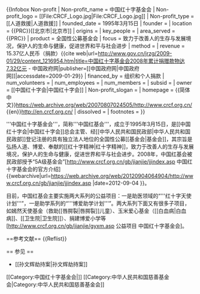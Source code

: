 {{Infobox Non-profit
| Non-profit_name   = 中国红十字基金会
| Non-profit_logo   = [[File:CRCF_Logo.jpg|File:CRCF_Logo.jpg]]
| Non-profit_type   = [[人道救援|人道救援]]
| founded_date      = 1995年3月15日
| founder           = 
| location          = {{PRC}}[[北京市|北京市]]
| origins           = 
| key_people        = 
| area_served       = {{PRC}}
| product           = 全国性公募基金会
| focus             = 致力于改善人的生存与发展境况，保护人的生命与健康，促进世界和平与社会进步
| method            = 
| revenue           = 15.37亿人民币（捐款）<ref name="donations">{{cite web|url=http://www.gov.cn/jrzg/2009-01/29/content_1216954.htm|title=中国红十字基金会2008年累计捐赠款物达7.32亿元 - 中国政府网|publisher=[[中国政府网|中国政府网]]|accessdate=2009-01-29}}</ref>
| financed_by       = 组织和个人捐款
| num_volunteers    = 
| num_employees     = 
| num_members       = 
| subsid            = 
| owner             = [[中国红十字会|中国红十字会]]
| Non-profit_slogan = 
| homepage          = {{简体中文}}https://web.archive.org/web/20070807024505/http://www.crcf.org.cn/<br />{{en}}http://en.crcf.org.cn/
| dissolved         = 
| footnotes         = 
}}

'''中国红十字基金会'''，简称'''中国红基会'''，成立于1995年3月15日，是[[中国红十字会|中国红十字会]]总会主管、经[[中华人民共和国民政部|中华人民共和国民政部]]登记注册的具有独立法人地位的全国性公募[[基金会|基金会]]，其宗旨是弘扬人道、博爱、奉献的[[红十字精神|红十字精神]]，致力于改善人的生存与发展境况，保护人的生命与健康，促进世界和平与社会进步。2008年，中国红基会被民政部授予“5A级基金会”<ref>[http://www.crcf.org.cn/gb/jianjie/jjindex.asp 中国红十字基金会的官方介绍] {{webarchive|url=https://web.archive.org/web/20120904064904/http://www.crcf.org.cn/gb/jianjie/jjindex.asp |date=2012-09-04 }}</ref>。

目前，中国红基会主要实施两大系列的公益项目：一是助医领域的“'''红十字天使计划'''”，一是助学系列的“'''博爱助学计划'''”。两大系列下面又有很多子项目，如嫣然天使基金（救助[[唇腭裂|唇腭裂]]儿童）、玉米爱心基金（[[白血病|白血病]]、[[卫生院|卫生院]]）、捐建博爱小学等<ref>[http://www.crcf.org.cn/gb/jianjie/gyxm.asp 公益项目 中国红十字基金会]</ref>。

==参考文献==
{{Reflist}}

== 参见 ==
* [[孙文辉劫持案|孙文辉劫持案]]

[[Category:中国红十字基金会|]]
[[Category:中华人民共和国慈善基金会|Category:中华人民共和国慈善基金会]]